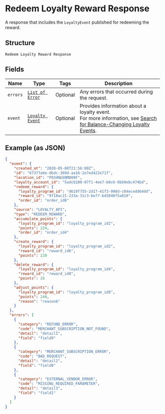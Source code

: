 
# Redeem Loyalty Reward Response

A response that includes the `LoyaltyEvent` published for redeeming the reward.

## Structure

`Redeem Loyalty Reward Response`

## Fields

| Name | Type | Tags | Description |
|  --- | --- | --- | --- |
| `errors` | [`List of Error`](../../doc/models/error.md) | Optional | Any errors that occurred during the request. |
| `event` | [`Loyalty Event`](../../doc/models/loyalty-event.md) | Optional | Provides information about a loyalty event.<br>For more information, see [Search for Balance-Changing Loyalty Events](https://developer.squareup.com/docs/loyalty-api/loyalty-events). |

## Example (as JSON)

```json
{
  "event": {
    "created_at": "2020-05-08T21:56:00Z",
    "id": "67377a6e-dbdc-369d-aa16-2e7ed422e71f",
    "location_id": "P034NEENMD09F",
    "loyalty_account_id": "5adcb100-07f1-4ee7-b8c6-6bb9ebc474bd",
    "redeem_reward": {
      "loyalty_program_id": "d619f755-2d17-41f3-990d-c04ecedd64dd",
      "reward_id": "9f18ac21-233a-31c3-be77-b45840f5a810",
      "order_id": "order_id8"
    },
    "source": "LOYALTY_API",
    "type": "REDEEM_REWARD",
    "accumulate_points": {
      "loyalty_program_id": "loyalty_program_id2",
      "points": 224,
      "order_id": "order_id4"
    },
    "create_reward": {
      "loyalty_program_id": "loyalty_program_id2",
      "reward_id": "reward_id6",
      "points": 220
    },
    "delete_reward": {
      "loyalty_program_id": "loyalty_program_id4",
      "reward_id": "reward_id8",
      "points": 26
    },
    "adjust_points": {
      "loyalty_program_id": "loyalty_program_id8",
      "points": 246,
      "reason": "reason6"
    }
  },
  "errors": [
    {
      "category": "REFUND_ERROR",
      "code": "MERCHANT_SUBSCRIPTION_NOT_FOUND",
      "detail": "detail1",
      "field": "field9"
    },
    {
      "category": "MERCHANT_SUBSCRIPTION_ERROR",
      "code": "BAD_REQUEST",
      "detail": "detail2",
      "field": "field0"
    },
    {
      "category": "EXTERNAL_VENDOR_ERROR",
      "code": "MISSING_REQUIRED_PARAMETER",
      "detail": "detail3",
      "field": "field1"
    }
  ]
}
```

